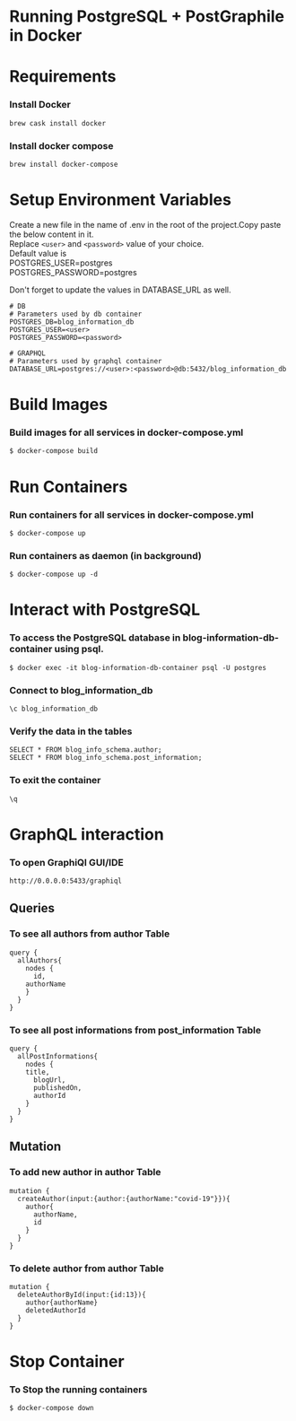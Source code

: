 # Running PostgreSQL + PostGraphile in Docker

# Requirements

### Install Docker

`brew cask install docker`

### Install docker compose

`brew install docker-compose`

# Setup Environment Variables

Create a new file in the name of .env in the root of the project.Copy paste the below content in it.  
Replace `<user>` and `<password>` value of your choice.   
Default value is  
POSTGRES_USER=postgres  
POSTGRES_PASSWORD=postgres  

Don't forget to update the values in DATABASE_URL as well.  

```
# DB
# Parameters used by db container
POSTGRES_DB=blog_information_db
POSTGRES_USER=<user>
POSTGRES_PASSWORD=<password>

# GRAPHQL
# Parameters used by graphql container
DATABASE_URL=postgres://<user>:<password>@db:5432/blog_information_db

```

# Build Images

### Build images for all services in docker-compose.yml

`$ docker-compose build`

# Run Containers

### Run containers for all services in docker-compose.yml

`$ docker-compose up`

### Run containers as daemon (in background)

`$ docker-compose up -d`

# Interact with PostgreSQL

### To access the PostgreSQL database in blog-information-db-container using psql.

`$ docker exec -it blog-information-db-container psql -U postgres`

### Connect to blog_information_db

`\c blog_information_db`

### Verify the data in the tables

`SELECT * FROM blog_info_schema.author;`  
`SELECT * FROM blog_info_schema.post_information;`

### To exit the container

`\q`

# GraphQL interaction

### To open GraphiQl GUI/IDE

`http://0.0.0.0:5433/graphiql`

## Queries

### To see all authors from author Table

```
query {
  allAuthors{
    nodes {
      id,
    authorName
    }
  }
}
```

### To see all post informations from post_information Table

```
query {
  allPostInformations{
    nodes {
    title,
      blogUrl,
      publishedOn,
      authorId
    }
  }
}
```

## Mutation

### To add new author in author Table

```
mutation {
  createAuthor(input:{author:{authorName:"covid-19"}}){
    author{
      authorName,
      id
    }
  }
}
```

### To delete author from author Table

```
mutation {
  deleteAuthorById(input:{id:13}){
    author{authorName}
    deletedAuthorId
  }
}
```

# Stop Container

### To Stop the running containers

`$ docker-compose down`
